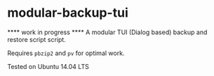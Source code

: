 # modular-backup-tui
**** work in progress ****
A modular TUI (Dialog based) backup and restore script script.

Requires `pbzip2` and `pv` for optimal work.

Tested on Ubuntu 14.04 LTS
